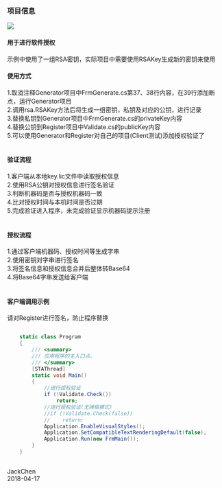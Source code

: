 ﻿### 项目信息

![](https://github.com/chen365409389/SoftwareLicense/blob/master/Img/REG.png)

#### 用于进行软件授权

示例中使用了一组RSA密钥，实际项目中需要使用RSAKey生成新的密钥来使用<br>

#### 使用方式<br>
1.取消注释Generator项目中FrmGenerate.cs第37、38行内容，在39行添加断点，运行Generator项目<br>
2.调用rsa.RSAKey方法后将生成一组密钥，私钥及对应的公钥，进行记录<br>
3.替换私钥到Generator项目中FrmGenerate.cs的privateKey内容<br>
4.替换公钥到Register项目中Validate.cs的publicKey内容<br>
5.可以使用Generator和Register对自己的项目(Client测试)添加授权验证了<br><br>
#### 验证流程<br>
1.客户端从本地key.lic文件中读取授权信息<br>
2.使用RSA公钥对授权信息进行签名验证<br>
3.判断机器码是否与授权机器码一致<br>
4.比对授权时间与本机时间是否过期<br>
5.完成验证进入程序，未完成验证显示机器码提示注册<br><br>
#### 授权流程<br>
1.通过客户端机器码、授权时间等生成字串<br>
2.使用密钥对字串进行签名<br>
3.将签名信息和授权信息合并后整体转Base64<br>
4.将Base64字串发送给客户端<br><br>

#### 客户端调用示例
请对Register进行签名，防止程序替换
```C#

    static class Program
    {
        /// <summary>
        /// 应用程序的主入口点。
        /// </summary>
        [STAThread]
        static void Main()
        {
            //进行授权验证
            if (!Validate.Check())
                return;
            //进行授权验证(无弹框模式)
            //if (!Validate.Check(false))
            //    return;
            Application.EnableVisualStyles();
            Application.SetCompatibleTextRenderingDefault(false);
            Application.Run(new FrmMain());
        }
    }
    
```
JackChen<br>
2018-04-17
